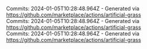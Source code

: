 Commits: 2024-01-05T10:28:48.964Z - Generated via https://github.com/marketplace/actions/artificial-grass
<br>
Commits: 2024-01-05T10:28:48.964Z - Generated via https://github.com/marketplace/actions/artificial-grass
<br>
Commits: 2024-01-05T10:28:48.964Z - Generated via https://github.com/marketplace/actions/artificial-grass
<br>
